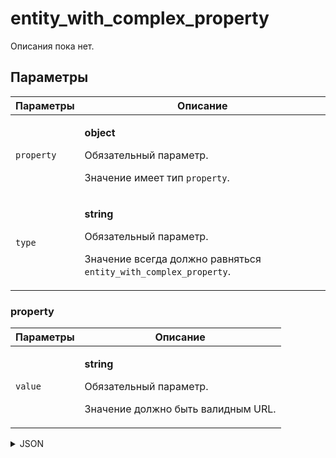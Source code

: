 # entity_with_complex_property
Описания пока нет.

## Параметры
| Параметры | Описание |
| --- | --- |
| `property` | <p>**object**</p><p>Обязательный параметр.</p><p>Значение имеет тип `property`.</p> |
| `type` | <p>**string**</p><p>Обязательный параметр.</p><p>Значение всегда должно равняться `entity_with_complex_property`.</p> |

### property
| Параметры | Описание |
| --- | --- |
| `value` | <p>**string**</p><p>Обязательный параметр.</p><p>Значение должно быть валидным URL.</p> |

<details>
<summary>JSON</summary>

```json
{
  type*: "entity_with_complex_property",
  property*: {
    value*: "string"
  }
}
```
</details>
